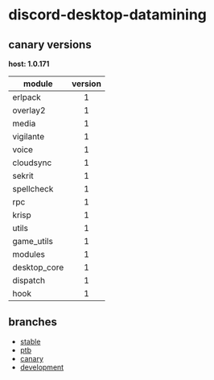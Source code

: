 # discord-desktop-datamining

## canary versions

**host: 1.0.171**

| module | version |
| ------ | :-----: |
| erlpack | 1 |
| overlay2 | 1 |
| media | 1 |
| vigilante | 1 |
| voice | 1 |
| cloudsync | 1 |
| sekrit | 1 |
| spellcheck | 1 |
| rpc | 1 |
| krisp | 1 |
| utils | 1 |
| game_utils | 1 |
| modules | 1 |
| desktop_core | 1 |
| dispatch | 1 |
| hook | 1 |

## branches

- [stable](https://github.com/OpenAsar/discord-desktop-datamining/tree/stable)
- [ptb](https://github.com/OpenAsar/discord-desktop-datamining/tree/ptb)
- [canary](https://github.com/OpenAsar/discord-desktop-datamining/tree/canary)
- [development](https://github.com/OpenAsar/discord-desktop-datamining/tree/development)